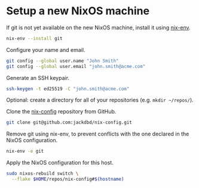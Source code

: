 # Setup a new NixOS machine

If git is not yet available on the new NixOS machine, install it using [nix-env](https://nixos.org/manual/nix/stable/command-ref/nix-env).

```sh
nix-env --install git
```

Configure your name and email.

```sh
git config --global user.name "John Smith"
git config --global user.email "john.smith@acme.com"
```

Generate an SSH keypair.

```sh
ssh-keygen -t ed25519 -C "john.smith@acme.com"
```

Optional: create a directory for all of your repositories (e.g. `mkdir ~/repos/`).

Clone the [nix-config](https://github.com/jackdbd/nix-config) repository from GitHub.

```sh
git clone git@github.com:jackdbd/nix-config.git
```

Remove git using nix-env, to prevent conflicts with the one declared in the NixOS configuration.

```sh
nix-env -e git
```

Apply the NixOS configuration for this host.

```sh
sudo nixos-rebuild switch \
  --flake $HOME/repos/nix-config#$(hostname)
```
